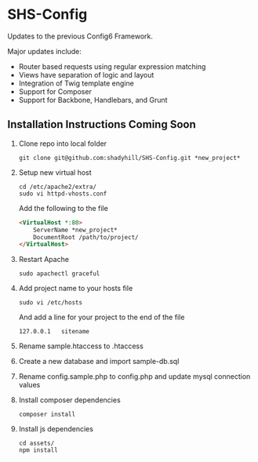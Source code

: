 SHS-Config
==========

Updates to the previous Config6 Framework.

Major updates include:

* Router based requests using regular expression matching
* Views have separation of logic and layout
* Integration of Twig template engine
* Support for Composer
* Support for Backbone, Handlebars, and Grunt

## Installation Instructions Coming Soon

1. Clone repo into local folder

    `git clone git@github.com:shadyhill/SHS-Config.git *new_project*`

2. Setup new virtual host
    ```
    cd /etc/apache2/extra/
    sudo vi httpd-vhosts.conf
    ```

   Add the following to the file
    ```html
    <VirtualHost *:80>
        ServerName *new_project*
        DocumentRoot /path/to/project/
    </VirtualHost>
    ```
3. Restart Apache

    `sudo apachectl graceful`

4. Add project name to your hosts file

    `sudo vi /etc/hosts`

   And add a line for your project to the end of the file

    `127.0.0.1   sitename`

5. Rename sample.htaccess to .htaccess

6. Create a new database and import sample-db.sql

7. Rename config.sample.php to config.php and update mysql connection values 

8. Install composer dependencies

    `composer install`

9. Install js dependencies

    ```
    cd assets/
    npm install
    ```


